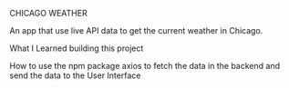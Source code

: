 



CHICAGO WEATHER
                      
An app that use live API data to get the current weather in Chicago. 
                     
What I Learned building this project

How to use the npm package axios to fetch the data in the backend and send the data to the User Interface
